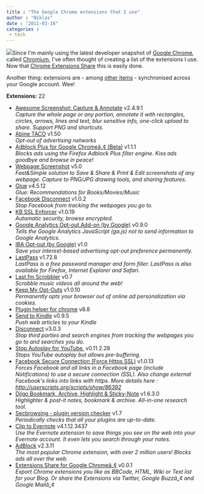 ```yaml
---
title : "The Google Chrome extensions that I use"
author : "Niklas"
date : "2011-03-16"
categories : 
 - tech
---
```


[![](http://www.google.com/landing/chrome/ugc/chrome-icon.jpg)](http://www.google.com/landing/chrome/ugc/chrome-icon.jpg)Since I'm mainly using the latest developer snapshot of [Google Chrome](http://www.google.com/chrome), called [Chromium](http://build.chromium.org/f/chromium/snapshots/chromium-rel-xp/), I've often thought of creating a list of the extensions I use. Now that [Chrome Extensions Share](https://chrome.google.com/webstore/detail/chdafcbnfkfenoeejpaeenpdamhmalhe) this is easily done.

Another thing: extensions are - among [other items](https://www.google.com/support/chrome/bin/answer.py?hl=en&answer=165139&from=165138&rd=1) - synchronised across your Google account. Wee!

**Extensions:** 22

- [Awesome Screenshot: Capture & Annotate](https://chrome.google.com/webstore/detail/alelhddbbhepgpmgidjdcjakblofbmce) v2.4.9.1  
    _Capture the whole page or any portion, annotate it with rectangles, circles, arrows, lines and text, blur sensitive info, one-click upload to share. Support PNG and shortcuts._
- [Abine TACO](https://chrome.google.com/webstore/detail/cadbkmipeldjmjfcpcjibfjgflahmphk) v1.50  
    _Opt-out of advertising networks_
- [Adblock Plus for Google Chromeâ„¢ (Beta)](https://chrome.google.com/webstore/detail/cfhdojbkjhnklbpkdaibdccddilifddb) v1.1.1  
    _Blocks ads using the Firefox Adblock Plus filter engine. Kiss ads goodbye and browse in peace!_
- [Webpage Screenshot](https://chrome.google.com/webstore/detail/ckibcdccnfeookdmbahgiakhnjcddpki) v5.0  
    _Fast&Simple solution to Save & Share & Print & Edit screenshots of any webpage. Capture to PNG/JPG drawing tools, and sharing features._
- [Glue](https://chrome.google.com/webstore/detail/dpbicidggadonjlbkipkbdlodikododi) v4.5.12  
    _Glue: Recommendations for Books/Movies/Music_
- [Facebook Disconnect](https://chrome.google.com/webstore/detail/ejpepffjfmamnambagiibghpglaidiec) v1.0.2  
    _Stop Facebook from tracking the webpages you go to._
- [KB SSL Enforcer](https://chrome.google.com/webstore/detail/flcpelgcagfhfoegekianiofphddckof) v1.0.19  
    _Automatic security, browse encrypted._
- [Google Analytics Opt-out Add-on (by Google)](https://chrome.google.com/webstore/detail/fllaojicojecljbmefodhfapmkghcbnh) v0.9.0  
    _Tells the Google Analytics JavaScript (ga.js) not to send information to Google Analytics._
- [IBA Opt-out (by Google)](https://chrome.google.com/webstore/detail/gbiekjoijknlhijdjbaadobpkdhmoebb) v1.0  
    _Save your interest-based advertising opt-out preference permanently._
- [LastPass](https://chrome.google.com/webstore/detail/hdokiejnpimakedhajhdlcegeplioahd) v1.72.8  
    _LastPass is a free password manager and form filler. LastPass is also available for Firefox, Internet Explorer and Safari._
- [Last.fm Scrobbler](https://chrome.google.com/webstore/detail/hhinaapppaileiechjoiifaancjggfjm) v0.7  
    _Scrobble music videos all around the web!_
- [Keep My Opt-Outs](https://chrome.google.com/webstore/detail/hhnjdplhmcnkiecampfdgfjilccfpfoe) v1.0.10  
    _Permanently opts your browser out of online ad personalization via cookies._
- [Plugin helper for chrome](https://chrome.google.com/webstore/detail/hoobijidemjaoohgggnlhkodhgnnlpob) v8.8
- [Send to Kindle](https://chrome.google.com/webstore/detail/ipkfnchcgalnafehpglfbommidgmalan) v0.9.5  
    _Push web articles to your Kindle_
- [Disconnect](https://chrome.google.com/webstore/detail/jeoacafpbcihiomhlakheieifhpjdfeo) v3.0.3  
    _Stop third parties and search engines from tracking the webpages you go to and searches you do._
- [Stop Autoplay for YouTube.](https://chrome.google.com/webstore/detail/lgdfnbpkmkkdhgidgcpdkgpdlfjcgnnh) v0.11.2.28  
    _Stops YouTube autoplay but allows pre-buffering._
- [Facebook Secure Connection (Force Https SSL)](https://chrome.google.com/webstore/detail/obfehkohhfbooodomcfenbhaobpeddcl) v1.0.13  
    _Forces Facebook and all links in a Facebook page (include Notifications) to use a secure connection (SSL). Also change external Facebook's links into links with https. More details here : http://userscripts.org/scripts/show/86392_
- [Diigo Bookmark, Archive, Highlight & Sticky-Note](https://chrome.google.com/webstore/detail/oojbgadfejifecebmdnhhkbhdjaphole) v1.6.3.0  
    _Highlighter & post-it notes, bookmark & archive. All-in-one research tool._
- [Secbrowsing - plugin version checker](https://chrome.google.com/webstore/detail/pgkcfihepeihdlfphbndagmompiakeci) v1.7  
    _Periodically checks that all your plugins are up-to-date._
- [Clip to Evernote](https://chrome.google.com/webstore/detail/pioclpoplcdbaefihamjohnefbikjilc) v4.1.12.3437  
    _Use the Evernote extension to save things you see on the web into your Evernote account. It even lets you search through your notes._
- [AdBlock](https://chrome.google.com/webstore/detail/gighmmpiobklfepjocnamgkkbiglidom) v2.3.11  
    _The most popular Chrome extension, with over 2 million users! Blocks ads all over the web._
- [Extensions Share for Google Chromeâ„¢](https://chrome.google.com/webstore/detail/chdafcbnfkfenoeejpaeenpdamhmalhe) v0.0.1  
    _Export Chrome extensions you like as BBCode, HTML, Wiki or Text list for your Blog. Or share the Extensions via Twitter, Google Buzzâ„¢ and Google Mailâ„¢_
